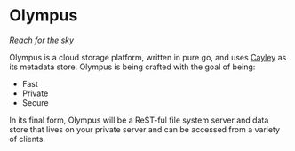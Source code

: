 # Olympus
_Reach for the sky_


Olympus is a cloud storage platform, written in pure go, and uses [Cayley](https://github.com/google/cayley) as its metadata store. Olympus is being crafted with the goal of being:
* Fast
* Private
* Secure

In its final form, Olympus will be a ReST-ful file system server and data store that lives on your private server and can be accessed from a variety of clients.
